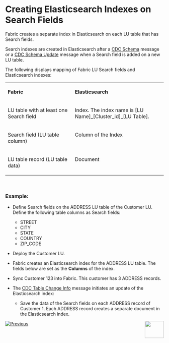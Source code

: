 # Creating Elasticsearch Indexes on Search Fields

Fabric creates a separate index in Elasticsearch on each LU table that has Search fields.

Search indexes are created in Elasticsearch after a [CDC Schema](/articles/18_fabric_cdc/03_cdc_messages.md#cdc-schema) message or a [CDC Schema Update](/articles/18_fabric_cdc/03_cdc_messages.md#cdc-schema-update) message when a Search field is added on a new LU table. 

The following displays mapping of Fabric LU Search fields and Elasticsearch indexes:

<table width="900pxl">
<tbody>
<tr>
<td width="450pxl" valign="top">
<p><strong>Fabric</strong></p>
</td>
<td width="450pxl" valign="top">
<p><strong>Elasticsearch</strong></p>
</td>
</tr>
<tr>
    <td width="450pxl" valign="top">
        <p>LU table with at least one Search field</p>
    </td>
    <td width="450pxl" valign="top">
        <p>Index. The index name is [LU Name]_[Cluster_id]_[LU Table].</p>
    </td>
    </tr>
    <tr>
        <td width="450pxl" valign="top">
            <p>Search field (LU table column)</p>
        </td>
        <td width="450pxl" valign="top">
            <p>Column of the Index</p>
        </td>
    </tr>
    <tr>
        <td width="450pxl" valign="top">
         <p>LU table record (LU table data)</p>
        </td>
          <td width="450pxl" valign="top">
              <p>Document</p>
        </td>
    </tr>
    </tbody>
</table>

​          

### Example:

- Define Search fields on the ADDRESS LU table of the Customer LU. Define the following table columns as Search fields:
  - STREET
  - CITY
  - STATE
  - COUNTRY
  - ZIP_CODE

- Deploy the Customer LU. 
- Fabric creates an Elasticsearch index for the ADDRESS LU table. The fields below are set as the **Columns** of the index.
- Sync Customer 123 into Fabric. This customer has 3 ADDRESS records.
- The [CDC Table Change Info](/articles/18_fabric_cdc/03_cdc_messages.md#cdc-table-change-info) message initiates an update of the Elasticsearch index:
  - Save the data of the Search fields on each ADDRESS record of Customer 1. Each ADDRESS record creates a separate document in the Elasticsearch index.



[![Previous](/articles/images/Previous.png)](02_search_implementation.md)[<img align="right" width="60" height="54" src="/articles/images/Next.png">](04_search_templates.md)
